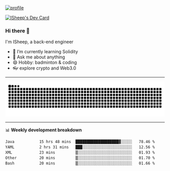 [![profile](https://user-images.githubusercontent.com/54968314/208005045-e4b42f3b-833d-4242-bfcc-e764865553a2.svg)](https://www.calligrapher.ai/)

<a href="https://app.daily.dev/linziyang1106"><img src="https://api.daily.dev/devcards/v2/i4Spwx5Skx5FpTqWcwoit.png?r=kgx&type=wide" width="652" alt="ISheep's Dev Card"/></a>

### Hi there 🐏

I'm ISheep, a back-end engineer

- 🔭 I’m currently learning Solidity
- 💬 Ask me about anything
- 😄 Hobby: badminton & coding
- 👓 explore crypto and Web3.0

-------

![](https://raw.githubusercontent.com/ISheepp/ISheepp/output/github-contribution-grid-snake.svg)

-------

📊 **Weekly development breakdown**
<!--START_SECTION:waka-->

```txt
Java           15 hrs 48 mins  ███████████████████▓░░░░░   78.46 %
YAML           2 hrs 31 mins   ███░░░░░░░░░░░░░░░░░░░░░░   12.56 %
XML            23 mins         ▒░░░░░░░░░░░░░░░░░░░░░░░░   01.93 %
Other          20 mins         ▒░░░░░░░░░░░░░░░░░░░░░░░░   01.70 %
Bash           20 mins         ▒░░░░░░░░░░░░░░░░░░░░░░░░   01.66 %
```

<!--END_SECTION:waka-->
